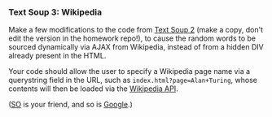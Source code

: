 ### Text Soup 3: Wikipedia

Make a few modifications to the code from [Text Soup 2](https://github.com/liaa2/wdi29-homework/tree/master/warmups/week07/day02_textsoup2) (make a copy, don't edit the version in the homework repo!), to cause the random words to be sourced dynamically via AJAX from Wikipedia, instead of from a hidden DIV already present in the HTML.

Your code should allow the user to specify a Wikipedia page name via a querystring field in the URL, such as `index.html?page=Alan+Turing`, whose contents will then be loaded via the [Wikipedia API](https://www.mediawiki.org/wiki/API:Main_page).

([SO](http://stackoverflow.com/questions/2381642/returning-data-from-wikipedia-using-ajax) is your friend, and so is [Google](https://www.google.com.au/search?q=javascript+get+querystring+key+value).)
